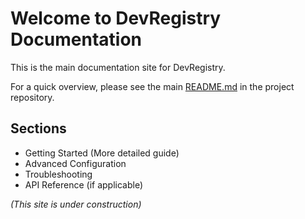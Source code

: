 # Welcome to DevRegistry Documentation

This is the main documentation site for DevRegistry.

For a quick overview, please see the main [README.md](https://github.com/robertdelanghe/dev-registry/blob/main/README.md) in the project repository.

## Sections

*   Getting Started (More detailed guide)
*   Advanced Configuration
*   Troubleshooting
*   API Reference (if applicable)

*(This site is under construction)* 